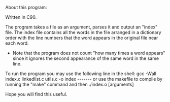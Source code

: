 About this program:

Written in C90.

The program takes a file as an argument, parses it and output an "index" file. The index file contains all the words in the file arranged in a dictionary order with the line numbers that the word appears in the original file near each word.

* Note that the program does not count "how many times a word appears" since it ignores the second appearance of the same word in the same line.

To run the program you may use the following line in the shell: gcc -Wall index.c linkedlist.c utils.c -o index ------- or use the makefile to compile by running the "make" command
and then
./index.o [arguments]

Hope you will find this useful.